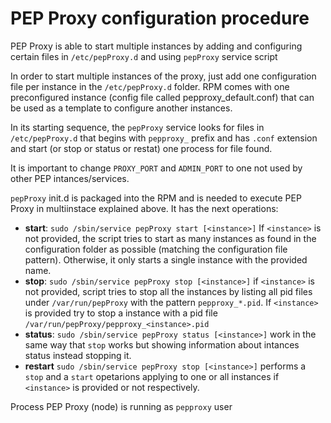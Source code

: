 # PEP Proxy configuration procedure

PEP Proxy is able to start multiple instances by adding and configuring certain files in `/etc/pepProxy.d`
and using `pepProxy` service script

In order to start multiple instances of the proxy, just add one configuration file per instance in the 
`/etc/pepProxy.d` folder. RPM comes with one preconfigured instance (config file called pepproxy_default.conf) 
that can be used as a template to configure another instances.

In its starting sequence, the `pepProxy` service looks for files in  `/etc/pepProxy.d` that begins with `pepproxy_` 
prefix and has `.conf` extension and start (or stop or status or restat) one process for file found.

It is important to change `PROXY_PORT` and `ADMIN_PORT` to one not used by other PEP intances/services. 

`pepProxy` init.d is packaged into the RPM and is needed to execute PEP Proxy 
in multiinstace explained above. It has the next operations:
- **start**: `sudo /sbin/service pepProxy start [<instance>]` If `<instance>` is not provided, the script 
tries to start as many instances as found in the configuration folder as possible (matching the configuration
 file pattern). Otherwise, it only starts a single instance with the provided name.
- **stop**: `sudo /sbin/service pepProxy stop [<instance>]` if `<instance>` is not provided, script tries to
stop all the instances by listing all pid files under `/var/run/pepProxy` with the pattern `pepproxy_*.pid`.
If `<instance>` is provided try to stop a instance with a pid file `/var/run/pepProxy/pepproxy_<instance>.pid`
- **status**: `sudo /sbin/service pepProxy status [<instance>]` work in the same way that `stop` works but 
showing information about intances status instead stopping it.
- **restart** `sudo /sbin/service pepProxy stop [<instance>]` performs a `stop` and a `start` opetarions 
applying to one or all instances if `<instance>` is provided or not respectively.

Process PEP Proxy (node) is running as `pepproxy` user
